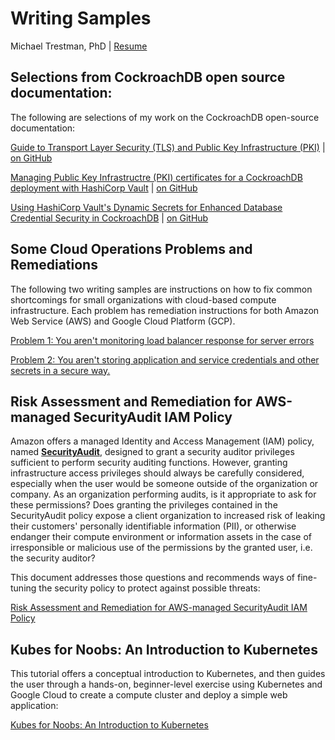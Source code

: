 # Writing Samples

Michael Trestman, PhD | [Resume](https://github.com/MichaelTrestman/job-application-materials/blob/master/resume.md)

## Selections from CockroachDB open source documentation:

The following are selections of my work on the CockroachDB open-source documentation:

[Guide to Transport Layer Security (TLS) and Public Key Infrastructure (PKI)](https://www.cockroachlabs.com/docs/stable/security-reference/transport-layer-security.html) | [on GitHub](https://github.com/cockroachdb/docs/blob/master/v22.1/security-reference/transport-layer-security.md)

[Managing Public Key Infrastructre (PKI) certificates for a CockroachDB deployment with HashiCorp Vault](https://www.cockroachlabs.com/docs/v22.1/manage-certs-vault) | [on GitHub](https://github.com/cockroachdb/docs/blob/master/v22.1/manage-certs-vault.md)

[Using HashiCorp Vault's Dynamic Secrets for Enhanced Database Credential Security in CockroachDB](https://www.cockroachlabs.com/docs/v22.1/vault-db-secrets-tutorial.html) | [on GitHub](https://github.com/cockroachdb/docs/blob/master/v22.1/vault-db-secrets-tutorial.md)

## Some Cloud Operations Problems and Remediations

The following two writing samples are instructions on how to fix common shortcomings for small organizations with cloud-based compute infrastructure. Each problem has remediation instructions for both Amazon Web Service \(AWS\) and Google Cloud Platform \(GCP\).

[Problem 1: You aren't monitoring load balancer response for server errors](cloud-ops.md#problem-1-you-arent-monitoring-load-balancer-response-for-server-errors)

[Problem 2: You aren't storing application and service credentials and other secrets in a secure way.](cloud-ops.md#problem-2-you-arent-storing-application-and-service-credentials-and-other-secrets-in-a-secure-way)


## Risk Assessment and Remediation for AWS-managed SecurityAudit IAM Policy

Amazon offers a managed Identity and Access Management \(IAM\) policy, named [**SecurityAudit**](https://console.aws.amazon.com/iam/home?#/policies/arn:aws:iam::aws:policy/SecurityAudit$actionLevelSummary?service=EC2&effect=Allow&section=permissions), designed to grant a security auditor privileges sufficient to perform security auditing functions. However, granting infrastructure access privileges should always be carefully considered, especially when the user would be someone outside of the organization or company. As an organization performing audits, is it appropriate to ask for these permissions? Does granting the privileges contained in the SecurityAudit policy expose a client organization to increased risk of leaking their customers' personally identifiable information \(PII\), or otherwise endanger their compute environment or information assets in the case of irresponsible or malicious use of the permissions by the granted user, i.e. the security auditor?

This document addresses those questions and recommends ways of fine-tuning the security policy to protect against possible threats:

[Risk Assessment and Remediation for AWS-managed SecurityAudit IAM Policy](risk-assessment-and-remediation-for-aws-managed-securityaudit-iam-policy.md)

## Kubes for Noobs: An Introduction to Kubernetes

This tutorial offers a conceptual introduction to Kubernetes, and then guides the user through a hands-on, beginner-level exercise using Kubernetes and Google Cloud to create a compute cluster and deploy a simple web application:

[Kubes for Noobs: An Introduction to Kubernetes](kubes-for-noobs-an-introduction-to-kubernetes.md)







